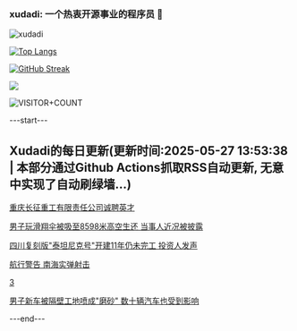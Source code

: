 ### xudadi: 一个热衷开源事业的程序员 👋

![xudadi](https://github-readme-stats-git-masterorgs-github-readme-stats-team.vercel.app/api?username=xudadi)

[![Top Langs](https://github-readme-stats.vercel.app/api/top-langs/?username=xudadi)](https://github.com/anuraghazra/github-readme-stats)

[![GitHub Streak](https://streak-stats.demolab.com?user=xudadi&locale=zh_Hans)](https://git.io/streak-stats)

![](https://raw.githubusercontent.com/xudadi/xudadi/main/assets/github-contribution-grid-snake.svg)

![VISITOR+COUNT](https://komarev.com/ghpvc/?username=xudadi&label=VISITOR+COUNT)


---start---

## Xudadi的每日更新(更新时间:2025-05-27 13:53:38 | 本部分通过Github Actions抓取RSS自动更新, 无意中实现了自动刷绿墙...)

[重庆长征重工有限责任公司诚聘英才](https://www.gongkaoleida.com/article/2420021)

[男子玩滑翔伞被吸至8598米高空生还 当事人近况被披露](https://m.163.com/news/article/K0HBHN8C0512B07B.html)

[四川复刻版"泰坦尼克号"开建11年仍未完工 投资人发声](https://m.163.com/news/article/K0GMFOJS0550B6IS.html)

[航行警告 南海实弹射击](https://m.163.com/news/article/K0G9SVE305198CJN.html)

[3](https://m.163.com/touch/news/sub/domestic)

[男子新车被隔壁工地喷成"磨砂" 数十辆汽车也受到影响](https://m.163.com/news/article/K0FHTPN90534P59R.html)

---end---
